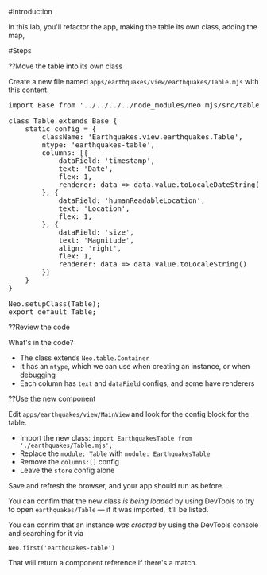 #Introduction

In this lab, you'll refactor the app, making the table its own class, adding the map,


#Steps

??Move the table into its own class

Create a new file named `apps/earthquakes/view/earthquakes/Table.mjs` with this content.

<pre class="runnable text readonly">
import Base from '../../../../node_modules/neo.mjs/src/table/Container.mjs';

class Table extends Base {
    static config = {
        className: 'Earthquakes.view.earthquakes.Table',
        ntype: 'earthquakes-table',
        columns: [{
            dataField: 'timestamp',
            text: 'Date',
            flex: 1,
            renderer: data => data.value.toLocaleDateString(undefined, {weekday: 'long', year: 'numeric', month: 'long', day: 'numeric'})
        }, {
            dataField: 'humanReadableLocation',
            text: 'Location',
            flex: 1,
        }, {
            dataField: 'size',
            text: 'Magnitude',
            align: 'right',
            flex: 1,
            renderer: data => data.value.toLocaleString()
        }]
    }
}

Neo.setupClass(Table);
export default Table;
</pre>

??Review the code

What's in the code? 

- The class extends `Neo.table.Container`
- It has an `ntype`, which we can use when creating an instance, or when debugging
- Each column has `text` and `dataField` configs, and some have renderers

??Use the new component

Edit `apps/earthquakes/view/MainView` and look for the config block for the table. 

- Import the new class: `import EarthquakesTable from './earthquakes/Table.mjs';`
- Replace the `module: Table` with `module: EarthquakesTable`
- Remove the `columns:[]` config
- Leave the `store` config alone

Save and refresh the browser, and your app should run as before. 

You can confim that the  new class _is being loaded_ by using DevTools to try to open `earthquakes/Table` &mdash; if it
was imported, it'll be listed.

You can conrim that an instance _was created_ by using the DevTools console and searching for it via

    Neo.first('earthquakes-table')

That will return a component reference if there's a match.

